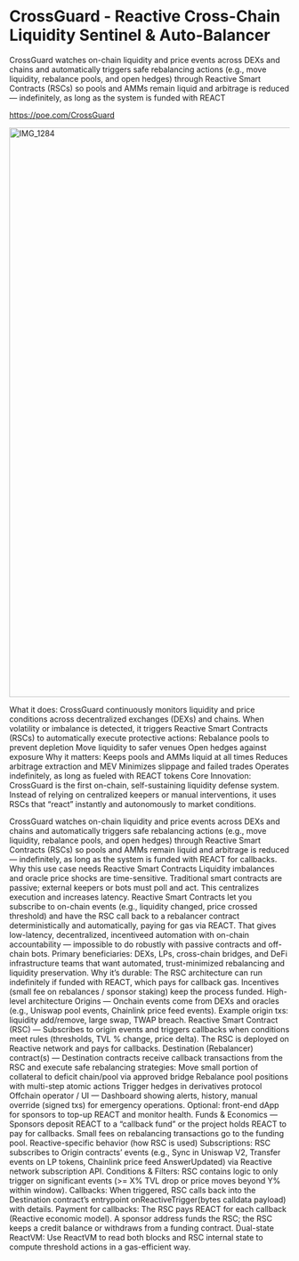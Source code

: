 # CrossGuard - Reactive Cross-Chain Liquidity Sentinel & Auto-Balancer
CrossGuard watches on-chain liquidity and price events across DEXs and chains and automatically triggers safe rebalancing actions (e.g., move liquidity, rebalance pools, and open hedges) through Reactive Smart Contracts (RSCs) so pools and AMMs remain liquid and arbitrage is reduced — indefinitely, as long as the system is funded with REACT

https://poe.com/CrossGuard


<img width="1536" height="1024" alt="IMG_1284" src="https://github.com/user-attachments/assets/0cff5141-f4bc-4617-8f9a-09945b1afe29" />


What it does:
CrossGuard continuously monitors liquidity and price conditions across decentralized exchanges (DEXs) and chains. When volatility or imbalance is detected, it triggers Reactive Smart Contracts (RSCs) to automatically execute protective actions:
Rebalance pools to prevent depletion
Move liquidity to safer venues
Open hedges against exposure
Why it matters:
Keeps pools and AMMs liquid at all times
Reduces arbitrage extraction and MEV
Minimizes slippage and failed trades
Operates indefinitely, as long as fueled with REACT tokens
Core Innovation:
CrossGuard is the first on-chain, self-sustaining liquidity defense system. Instead of relying on centralized keepers or manual interventions, it uses RSCs that “react” instantly and autonomously to market conditions.

CrossGuard watches on-chain liquidity and price events across DEXs and chains and automatically triggers safe rebalancing actions (e.g., move liquidity, rebalance pools, and open hedges) through Reactive Smart Contracts (RSCs) so pools and AMMs remain liquid and arbitrage is reduced — indefinitely, as long as the system is funded with REACT for callbacks.
Why this use case needs Reactive Smart Contracts
Liquidity imbalances and oracle price shocks are time-sensitive. Traditional smart contracts are passive; external keepers or bots must poll and act. This centralizes execution and increases latency.
Reactive Smart Contracts let you subscribe to on-chain events (e.g., liquidity changed, price crossed threshold) and have the RSC call back to a rebalancer contract deterministically and automatically, paying for gas via REACT. That gives low-latency, decentralized, incentiveed automation with on-chain accountability — impossible to do robustly with passive contracts and off-chain bots.
Primary beneficiaries: DEXs, LPs, cross-chain bridges, and DeFi infrastructure teams that want automated, trust-minimized rebalancing and liquidity preservation.
Why it’s durable: The RSC architecture can run indefinitely if funded with REACT, which pays for callback gas. Incentives (small fee on rebalances / sponsor staking) keep the process funded.
High-level architecture
Origins — Onchain events come from DEXs and oracles (e.g., Uniswap pool events, Chainlink price feed events). Example origin txs: liquidity add/remove, large swap, TWAP breach.
Reactive Smart Contract (RSC) — Subscribes to origin events and triggers callbacks when conditions meet rules (thresholds, TVL % change, price delta). The RSC is deployed on Reactive network and pays for callbacks.
Destination (Rebalancer) contract(s) — Destination contracts receive callback transactions from the RSC and execute safe rebalancing strategies:
Move small portion of collateral to deficit chain/pool via approved bridge
Rebalance pool positions with multi-step atomic actions
Trigger hedges in derivatives protocol
Offchain operator / UI — Dashboard showing alerts, history, manual override (signed txs) for emergency operations. Optional: front-end dApp for sponsors to top-up REACT and monitor health.
Funds & Economics — Sponsors deposit REACT to a “callback fund” or the project holds REACT to pay for callbacks. Small fees on rebalancing transactions go to the funding pool.
Reactive-specific behavior (how RSC is used)
Subscriptions: RSC subscribes to Origin contracts’ events (e.g., Sync in Uniswap V2, Transfer events on LP tokens, Chainlink price feed AnswerUpdated) via Reactive network subscription API.
Conditions & Filters: RSC contains logic to only trigger on significant events (>= X% TVL drop or price moves beyond Y% within window).
Callbacks: When triggered, RSC calls back into the Destination contract’s entrypoint onReactiveTrigger(bytes calldata payload) with details.
Payment for callbacks: The RSC pays REACT for each callback (Reactive economic model). A sponsor address funds the RSC; the RSC keeps a credit balance or withdraws from a funding contract.
Dual-state ReactVM: Use ReactVM to read both blocks and RSC internal state to compute threshold actions in a gas-efficient way.
